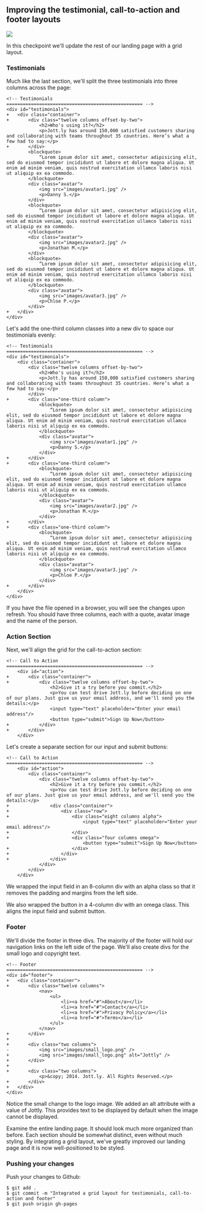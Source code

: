 ## Improving the testimonial, call-to-action and footer layouts

![](http://cl.ly/WHRe/10-testimonials.png)

In this checkpoint we'll update the rest of our landing page with a grid layout.

### Testimonials

Much like the last section, we'll split the three testimonials into three columns across the page:

```html(index.html)
<!-- Testimonials
================================================== -->
<div id="testimonials">
+	<div class="container">
+		<div class="twelve columns offset-by-two">
			<h2>Who's using it?</h2>
			<p>Jott.ly has around 150,000 satisfied customers sharing and collaborating with teams throughout 35 countries. Here’s what a few had to say:</p>
+		</div>
		<blockquote>
			“Lorem ipsum dolor sit amet, consectetur adipisicing elit, sed do eiusmod tempor incididunt ut labore et dolore magna aliqua. Ut enim ad minim veniam, quis nostrud exercitation ullamco laboris nisi ut aliquip ex ea commodo.
		</blockquote>
		<div class="avatar">
			<img src="images/avatar1.jpg" />
			<p>Danny S.</p>
		</div>
		<blockquote>
			“Lorem ipsum dolor sit amet, consectetur adipisicing elit, sed do eiusmod tempor incididunt ut labore et dolore magna aliqua. Ut enim ad minim veniam, quis nostrud exercitation ullamco laboris nisi ut aliquip ex ea commodo.
		</blockquote>
		<div class="avatar">
			<img src="images/avatar2.jpg" />
			<p>Jonathan M.</p>
		</div>
		<blockquote>
			“Lorem ipsum dolor sit amet, consectetur adipisicing elit, sed do eiusmod tempor incididunt ut labore et dolore magna aliqua. Ut enim ad minim veniam, quis nostrud exercitation ullamco laboris nisi ut aliquip ex ea commodo.
		</blockquote>
		<div class="avatar">
			<img src="images/avatar3.jpg" />
			<p>Chloe P.</p>
		</div>
+	</div>
</div>
```

Let's add the one-third column classes into a new div to space our testimonials evenly:

```html(index.html)
<!-- Testimonials
================================================== -->
<div id="testimonials">
	<div class="container">
		<div class="twelve columns offset-by-two">
			<h2>Who's using it?</h2>
			<p>Jott.ly has around 150,000 satisfied customers sharing and collaborating with teams throughout 35 countries. Here’s what a few had to say:</p>
		</div>
+		<div class="one-third column">
			<blockquote>
				“Lorem ipsum dolor sit amet, consectetur adipisicing elit, sed do eiusmod tempor incididunt ut labore et dolore magna aliqua. Ut enim ad minim veniam, quis nostrud exercitation ullamco laboris nisi ut aliquip ex ea commodo.
			</blockquote>
			<div class="avatar">
				<img src="images/avatar1.jpg" />
				<p>Danny S.</p>
			</div>
+		</div>
+		<div class="one-third column">
			<blockquote>
				“Lorem ipsum dolor sit amet, consectetur adipisicing elit, sed do eiusmod tempor incididunt ut labore et dolore magna aliqua. Ut enim ad minim veniam, quis nostrud exercitation ullamco laboris nisi ut aliquip ex ea commodo.
			</blockquote>
			<div class="avatar">
				<img src="images/avatar2.jpg" />
				<p>Jonathan M.</p>
			</div>
+		</div>
+		<div class="one-third column">
			<blockquote>
				“Lorem ipsum dolor sit amet, consectetur adipisicing elit, sed do eiusmod tempor incididunt ut labore et dolore magna aliqua. Ut enim ad minim veniam, quis nostrud exercitation ullamco laboris nisi ut aliquip ex ea commodo.
			</blockquote>
			<div class="avatar">
				<img src="images/avatar3.jpg" />
				<p>Chloe P.</p>
			</div>
+		</div>
	</div>
</div>
```

If you have the file opened in a browser, you will see the changes upon refresh. You should have three columns, each with a quote, avatar image and the name of the person.

### Action Section

Next, we'll align the grid for the call-to-action section:

```html(index.html)
<!-- Call to Action
================================================== -->
  	<div id="action">
+  	  	<div class="container">
+  	  	  	<div class="twelve columns offset-by-two">
  	  	  	  	<h2>Give it a try before you commit.</h2>
  	  	  	  	<p>You can test drive Jott.ly before deciding on one of our plans. Just give us your email address, and we'll send you the details:</p>
  	  	  	  	<input type="text" placeholder="Enter your email address"/>
  	  	  	  	<button type="submit">Sign Up Now</button>  
+	  	  	</div>
+  	  	</div>
  	</div>
```

Let's create a separate section for our input and submit buttons:

```html(index.html)
<!-- Call to Action
================================================== -->
  	<div id="action">
  	  	<div class="container">
  	  	  	<div class="twelve columns offset-by-two">
  	  	  	  	<h2>Give it a try before you commit.</h2>
  	  	  	  	<p>You can test drive Jott.ly before deciding on one of our plans. Just give us your email address, and we'll send you the details:</p>
+				<div class="container">
+  	  	  	  	  	<div class="row">
+  	  	  	  	  	  	<div class="eight columns alpha">
  	  	  	   	  	  	 	<input type="text" placeholder="Enter your email address"/>
+  	  	  	  	  	  	</div>
+  	  	  	  	  	  	<div class="four columns omega">
  	  	  	  	  	  	  	<button type="submit">Sign Up Now</button>
+  	  	  	  	  	  	</div>
+  	  	  	  	  	</div>
+  	  	  	  	</div>
	  	  	</div>
  	  	</div>
  	</div>
 ```

We wrapped the input field in an 8-column div with an alpha class so that it removes the padding and margins from the left side.

We also wrapped the button in a 4-column div with an omega class. This aligns the input field and submit button.

### Footer

We'll divide the footer in three divs. The majority of the footer will hold our navigation links on the left side of the page. We'll also create divs for the small logo and copyright text.

```html(index.html)
<!-- Footer
================================================== -->
<div id="footer">
+  	<div class="container">
+  	  	<div class="twelve columns">
  	  	  	<nav>
  	  	  	  	<ul>
  	  	  	  	  	<li><a href="#">About</a></li>
  	  	  	  	  	<li><a href="#">Contact</a></li>
  	  	  	  	  	<li><a href="#">Privacy Policy</a></li>
  	  	  	  	  	<li><a href="#">Terms</a></li>
  	  	  	  	</ul>
  	  	  	</nav>
+  	  	</div>
+
+  	  	<div class="two columns">
-  	  	  	<img src="images/small_logo.png" />
+  	  	  	<img src="images/small_logo.png" alt="Jottly" />
+  	  	</div>
+
+  	  	<div class="two columns">
  	  	  	<p>&copy; 2014. Jott.ly. All Rights Reserved.</p>
+  	  	</div>
+  	</div>
</div>
```

Notice the small change to the logo image. We added an alt attribute with a value of Jottly. This provides text to be displayed by default when the image cannot be displayed.

Examine the entire landing page. It should look much more organized than before. Each section should be somewhat distinct, even without much styling. By integrating a grid layout, we've greatly improved our landing page and it is now well-positioned to be styled.

### Pushing your changes

Push your changes to Github:

```bash(Terminal)
$ git add .
$ git commit -m "Integrated a grid layout for testimonials, call-to-action and footer"
$ git push origin gh-pages
```
